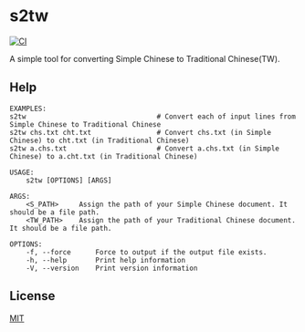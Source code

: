 s2tw
====================

[![CI](https://github.com/magiclen/s2tw/actions/workflows/ci.yml/badge.svg)](https://github.com/magiclen/s2tw/actions/workflows/ci.yml)

A simple tool for converting Simple Chinese to Traditional Chinese(TW).

## Help

```
EXAMPLES:
s2tw                                # Convert each of input lines from Simple Chinese to Traditional Chinese
s2tw chs.txt cht.txt                # Convert chs.txt (in Simple Chinese) to cht.txt (in Traditional Chinese)
s2tw a.chs.txt                      # Convert a.chs.txt (in Simple Chinese) to a.cht.txt (in Traditional Chinese)

USAGE:
    s2tw [OPTIONS] [ARGS]

ARGS:
    <S_PATH>     Assign the path of your Simple Chinese document. It should be a file path.
    <TW_PATH>    Assign the path of your Traditional Chinese document. It should be a file path.

OPTIONS:
    -f, --force      Force to output if the output file exists.
    -h, --help       Print help information
    -V, --version    Print version information
```

## License

[MIT](LICENSE)